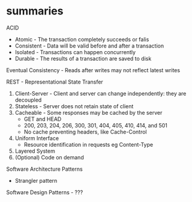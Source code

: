 # summaries

ACID
- Atomic - The transaction completely succeeds or falis
- Consistent - Data will be valid before and after a transaction
- Isolated - Transactions can happen concurrently
- Durable - The results of a transaction are saved to disk

Eventual Consistency - Reads after writes may not reflect latest writes

REST - Representational State Transfer
1. Client-Server - Client and server can change independently: they are decoupled
1. Stateless - Server does not retain state of client
1. Cacheable - Some responses may be cached by the server
    - GET and HEAD
    - 200, 203, 204, 206, 300, 301, 404, 405, 410, 414, and 501
    - No cache preventing headers, like Cache-Control
1. Uniform Interface
    - Resource identification in requests eg Content-Type
1. Layered System
1. (Optional) Code on demand

Software Architecture Patterns
* Strangler pattern

Software Design Patterns - ???
